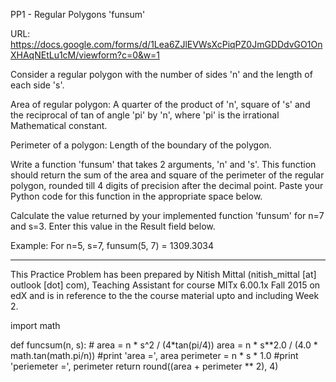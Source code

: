 PP1 - Regular Polygons 'funsum'

URL: https://docs.google.com/forms/d/1Lea6ZJlEVWsXcPiqPZ0JmGDDdvGO1OnXHAqNEtLu1cM/viewform?c=0&w=1

Consider a regular polygon with the number of sides 'n'  and the length of each side 's'.

Area of regular polygon: A quarter of the product of 'n', square of 's' and the reciprocal of tan of angle 'pi' by 'n', where 'pi' is the irrational Mathematical constant.

Perimeter of a polygon: Length of the boundary of the polygon.

Write a function 'funsum' that takes 2 arguments, 'n' and 's'. This function should return the sum of the area and square of the perimeter of the regular polygon, rounded till 4 digits of precision after the decimal point. Paste your Python code for this function in the appropriate space below.

Calculate the value returned by your implemented function 'funsum' for n=7 and s=3. Enter this value in the Result field below.

Example:
For n=5, s=7, funsum(5, 7) = 1309.3034

--------
This Practice Problem has been prepared by Nitish Mittal (nitish_mittal [at] outlook [dot] com), Teaching Assistant for course MITx 6.00.1x Fall 2015 on edX and is in reference to the the course material upto and including Week 2.


import math

def funcsum(n, s):
    # area = n * s^2 / (4*tan(pi/4))
    area = n * s**2.0 / (4.0 * math.tan(math.pi/n))
    #print 'area =', area
    perimeter = n * s * 1.0
    #print 'periemeter =', perimeter
    return round((area + perimeter ** 2), 4)